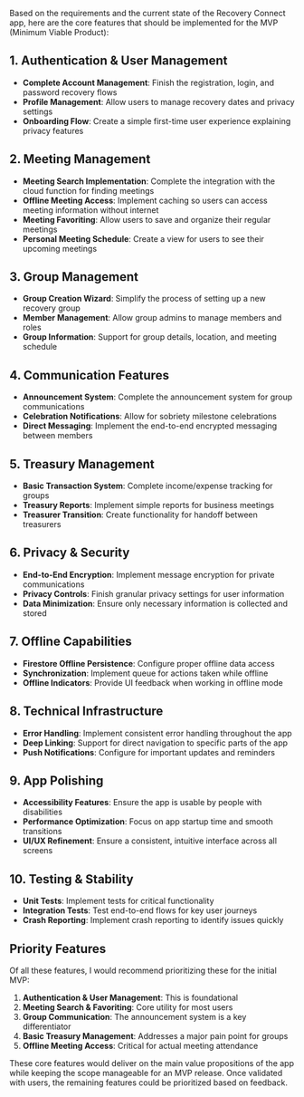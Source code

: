 Based on the requirements and the current state of the Recovery Connect app, here are the core features that should be implemented for the MVP (Minimum Viable Product):

## 1. Authentication & User Management
- **Complete Account Management**: Finish the registration, login, and password recovery flows
- **Profile Management**: Allow users to manage recovery dates and privacy settings
- **Onboarding Flow**: Create a simple first-time user experience explaining privacy features

## 2. Meeting Management
- **Meeting Search Implementation**: Complete the integration with the cloud function for finding meetings
- **Offline Meeting Access**: Implement caching so users can access meeting information without internet
- **Meeting Favoriting**: Allow users to save and organize their regular meetings
- **Personal Meeting Schedule**: Create a view for users to see their upcoming meetings

## 3. Group Management
- **Group Creation Wizard**: Simplify the process of setting up a new recovery group
- **Member Management**: Allow group admins to manage members and roles
- **Group Information**: Support for group details, location, and meeting schedule

## 4. Communication Features
- **Announcement System**: Complete the announcement system for group communications
- **Celebration Notifications**: Allow for sobriety milestone celebrations
- **Direct Messaging**: Implement the end-to-end encrypted messaging between members

## 5. Treasury Management
- **Basic Transaction System**: Complete income/expense tracking for groups
- **Treasury Reports**: Implement simple reports for business meetings
- **Treasurer Transition**: Create functionality for handoff between treasurers

## 6. Privacy & Security
- **End-to-End Encryption**: Implement message encryption for private communications
- **Privacy Controls**: Finish granular privacy settings for user information
- **Data Minimization**: Ensure only necessary information is collected and stored

## 7. Offline Capabilities
- **Firestore Offline Persistence**: Configure proper offline data access
- **Synchronization**: Implement queue for actions taken while offline
- **Offline Indicators**: Provide UI feedback when working in offline mode

## 8. Technical Infrastructure
- **Error Handling**: Implement consistent error handling throughout the app
- **Deep Linking**: Support for direct navigation to specific parts of the app
- **Push Notifications**: Configure for important updates and reminders

## 9. App Polishing
- **Accessibility Features**: Ensure the app is usable by people with disabilities
- **Performance Optimization**: Focus on app startup time and smooth transitions
- **UI/UX Refinement**: Ensure a consistent, intuitive interface across all screens

## 10. Testing & Stability
- **Unit Tests**: Implement tests for critical functionality
- **Integration Tests**: Test end-to-end flows for key user journeys
- **Crash Reporting**: Implement crash reporting to identify issues quickly

## Priority Features

Of all these features, I would recommend prioritizing these for the initial MVP:

1. **Authentication & User Management**: This is foundational
2. **Meeting Search & Favoriting**: Core utility for most users
3. **Group Communication**: The announcement system is a key differentiator
4. **Basic Treasury Management**: Addresses a major pain point for groups
5. **Offline Meeting Access**: Critical for actual meeting attendance

These core features would deliver on the main value propositions of the app while keeping the scope manageable for an MVP release. Once validated with users, the remaining features could be prioritized based on feedback.